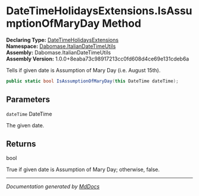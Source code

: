 ﻿<!--  
  <auto-generated>   
    The contents of this file were generated by a tool.  
    Changes to this file may be list if the file is regenerated  
  </auto-generated>   
-->

# DateTimeHolidaysExtensions.IsAssumptionOfMaryDay Method

**Declaring Type:** [DateTimeHolidaysExtensions](../index.md)  
**Namespace:** [Dabomase.ItalianDateTimeUtils](../../index.md)  
**Assembly:** Dabomase.ItalianDateTimeUtils  
**Assembly Version:** 1.0.0+8eaba73c98917213cc0fd608d4ce69e131cdeb6a

Tells if given date is Assumption of Mary Day (i.e. August 15th).

```csharp
public static bool IsAssumptionOfMaryDay(this DateTime dateTime);
```

## Parameters

`dateTime`  DateTime

The given date.

## Returns

bool

True if given date is Assumption of Mary Day; otherwise, false.

___

*Documentation generated by [MdDocs](https://github.com/ap0llo/mddocs)*
